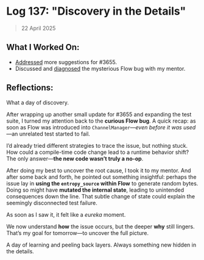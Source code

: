 # Log 137: "Discovery in the Details"

> 22 April 2025

## What I Worked On:

- [Addressed](https://github.com/lightningdevkit/rust-lightning/pull/3655#issuecomment-2821386949)
  more suggestions for #3655.
- Discussed and
  [diagnosed](https://github.com/lightningdevkit/rust-lightning/pull/3639#discussion_r2054415745)
  the mysterious Flow bug with my mentor.

## Reflections:

What a day of discovery.

After wrapping up another small update for #3655 and expanding the test suite, I
turned my attention back to the **curious Flow bug**. A quick recap: as soon as
Flow was introduced into `ChannelManager`—_even before it was used_—an unrelated
test started to fail.

I’d already tried different strategies to trace the issue, but nothing stuck.
How could a compile-time code change lead to a runtime behavior shift? The only
answer—**the new code wasn’t truly a no-op**.

After doing my best to uncover the root cause, I took it to my mentor. And after
some back and forth, he pointed out something insightful: perhaps the issue lay
in **using the `entropy_source` within Flow** to generate random bytes. Doing so
might have **mutated the internal state**, leading to unintended consequences
down the line. That subtle change of state could explain the seemingly
disconnected test failure.

As soon as I saw it, it felt like a _eureka_ moment.

We now understand **how** the issue occurs, but the deeper **why** still
lingers. That’s my goal for tomorrow—to uncover the full picture.

A day of learning and peeling back layers. Always something new hidden in the
details.
